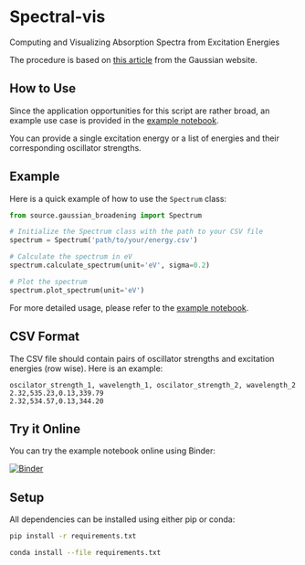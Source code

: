 # Spectral-vis

Computing and Visualizing Absorption Spectra from Excitation Energies

The procedure is based on [this article](http://gaussian.com/uvvisplot/) from the Gaussian website.

## How to Use

Since the application opportunities for this script are rather broad, an example use case is provided in the [example notebook](./example.ipynb).

You can provide a single excitation energy or a list of energies and their corresponding oscillator strengths.

## Example

Here is a quick example of how to use the `Spectrum` class:

```python
from source.gaussian_broadening import Spectrum

# Initialize the Spectrum class with the path to your CSV file
spectrum = Spectrum('path/to/your/energy.csv')

# Calculate the spectrum in eV
spectrum.calculate_spectrum(unit='eV', sigma=0.2)

# Plot the spectrum
spectrum.plot_spectrum(unit='eV')
```

For more detailed usage, please refer to the [example notebook](./example.ipynb).

## CSV Format

The CSV file should contain pairs of oscillator strengths and excitation energies (row wise). Here is an example:

```csv
oscilator_strength_1, wavelength_1, oscilator_strength_2, wavelength_2
2.32,535.23,0.13,339.79 
2.32,534.57,0.13,344.20 
```

## Try it Online

You can try the example notebook online using Binder:

[![Binder](https://mybinder.org/badge_logo.svg)](https://mybinder.org/v2/gh/yourusername/yourrepository/HEAD?filepath=example.ipynb)

## Setup

All dependencies can be installed using either pip or conda:

```sh
pip install -r requirements.txt
```

```sh
conda install --file requirements.txt
```
